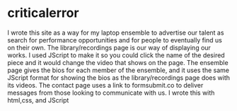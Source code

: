 # criticalerror

I wrote this site as a way for my laptop ensemble to advertise our talent as search for performance opportunities and for people to eventually find us on their own.
The library/recordings page is our way of displaying our works. I used JScript to make it so you could click the name of the desired piece and it would change the video that shows on the page.
The ensemble page gives the bios for each member of the ensemble, and it uses the same JScript format for showing the bios as the library/recordings page does with its videos.
The contact page uses a link to formsubmit.co to deliver messages from those looking to communicate with us.
I wrote this with html,css, and JScript
